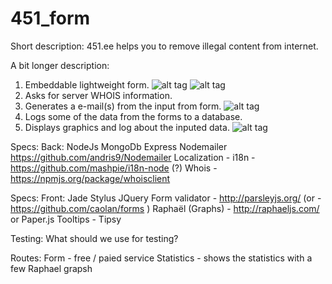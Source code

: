 451_form
========

Short description:
451.ee helps you to remove illegal content from internet.

A bit longer description: 
1. Embeddable lightweight form.
![alt tag](https://raw.github.com/martinsookael/451_form/master/public/images/mock1.gif)
![alt tag](https://raw.github.com/martinsookael/451_form/master/public/images/mock2.gif)
2. Asks for server WHOIS information.
3. Generates a e-mail(s) from the input from form.
![alt tag](https://raw.github.com/martinsookael/451_form/master/public/images/mock3.gif)
4. Logs some of the data from the forms to a database.
5. Displays graphics and log about the inputed data. 
![alt tag](https://raw.github.com/martinsookael/451_form/master/public/images/mock4.gif)

Specs: Back: 
NodeJs
MongoDb
Express 
Nodemailer https://github.com/andris9/Nodemailer
Localization - i18n - https://github.com/mashpie/i18n-node (?)
Whois - https://npmjs.org/package/whoisclient

Specs: Front:
Jade
Stylus
JQuery
Form validator - http://parsleyjs.org/ (or - https://github.com/caolan/forms )
Raphaël (Graphs) -  http://raphaeljs.com/   or Paper.js
Tooltips - Tipsy

Testing: 
What should we use for testing?

Routes:
Form - free / paied service
Statistics - shows the statistics with a few Raphael grapsh







